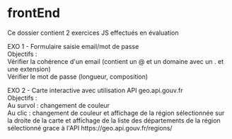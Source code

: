 # frontEnd

<p>Ce dossier contient 2 exercices JS effectués en évaluation</p>

<p>EXO 1 - Formulaire saisie email/mot de passe<br/>
Objectifs : <br/>
Vérifier la cohérence d'un email (contient un @ et un domaine avec un . et une extension)<br/>
Vérifier le mot de passe (longueur, composition)<br/>
</p>
<p>
EXO 2 - Carte interactive avec utilisation API geo.api.gouv.fr<br/>
Objectifs :<br/>
Au survol : changement de couleur<br/>
Au clic : changement de couleur et affichage de la région sélectionnée sur la droite de la carte
          et affichage de la liste des départements de la région sélectionné grace à l'API https://geo.api.gouv.fr/regions/<br/>
</p>
